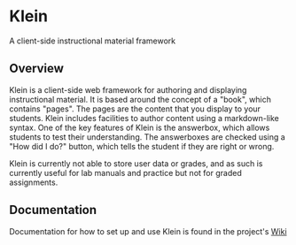# Klein
A client-side instructional material framework

## Overview

Klein is a client-side web framework for authoring and displaying instructional material.  It is based around the concept of a "book", which contains "pages".  The pages are the content that you display to your students.  Klein includes facilities to author content using a markdown-like syntax.  One of the key features of Klein is the answerbox, which allows students to test their understanding.  The answerboxes are checked using a "How did I do?" button, which tells the student if they are right or wrong.  

Klein is currently not able to store user data or grades, and as such is currently useful for lab manuals and practice but not for graded assignments. 

## Documentation

Documentation for how to set up and use Klein is found in the project's [Wiki](https://github.com/mstachowsky/Klein-Clientside/wiki)

<!-- 
@license

Licensed under the GNU GPLv3 License (the "License"); you may not
use this file except in compliance with the License. You may obtain a copy
of the License at

https://www.gnu.org/licenses/gpl-3.0.en.html

Any libraries written by third parties are provided under a license that is identical to or compatible with the License on this project.

Unless required by applicable law or agreed to in writing, software
distributed under the License is distributed on an "AS IS" BASIS, WITHOUT
WARRANTIES OR CONDITIONS OF ANY KIND, either express or implied. See the
License for the specific language governing permissions and limitations under
the License.
 -->
